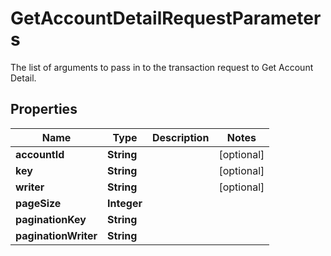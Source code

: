 

# GetAccountDetailRequestParameters

The list of arguments to pass in to the transaction request to Get Account Detail.

## Properties

| Name | Type | Description | Notes |
|------------ | ------------- | ------------- | -------------|
|**accountId** | **String** |  |  [optional] |
|**key** | **String** |  |  [optional] |
|**writer** | **String** |  |  [optional] |
|**pageSize** | **Integer** |  |  |
|**paginationKey** | **String** |  |  |
|**paginationWriter** | **String** |  |  |



